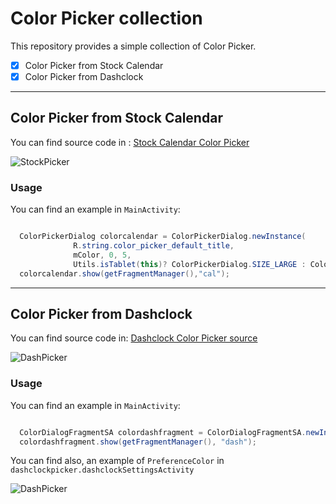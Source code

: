 # Color Picker collection

This repository provides a simple collection of Color Picker.

* [x] Color Picker from Stock Calendar
* [x] Color Picker from Dashclock

---

## Color Picker from Stock Calendar

You can find source code in :
[Stock Calendar Color Picker](https://android.googlesource.com/platform/frameworks/opt/colorpicker/)

![StockPicker](https://github.com/gabrielemariotti/colorpickercollection/raw/master/ColorPicker/images/stock.png)


### Usage

You can find an example in `MainActivity`:
``` java

  ColorPickerDialog colorcalendar = ColorPickerDialog.newInstance(
              R.string.color_picker_default_title, 
              mColor, 0, 5,
              Utils.isTablet(this)? ColorPickerDialog.SIZE_LARGE : ColorPickerDialog.SIZE_SMALL);
  colorcalendar.show(getFragmentManager(),"cal");
```


---

## Color Picker from Dashclock 

You can find source code in:
[Dashclock Color Picker source](https://code.google.com/p/dashclock/source/browse/main/src/main/java/com/google/android/apps/dashclock/configuration/ColorPreference.java)

![DashPicker](https://github.com/gabrielemariotti/colorpickercollection/raw/master/ColorPicker/images/dashDialog.png)

### Usage

You can find an example in `MainActivity`:
``` java

  ColorDialogFragmentSA colordashfragment = ColorDialogFragmentSA.newInstance();
  colordashfragment.show(getFragmentManager(), "dash");

```

You can find also, an example of `PreferenceColor` in `dashclockpicker.dashclockSettingsActivity`

![DashPicker](https://github.com/gabrielemariotti/colorpickercollection/raw/master/ColorPicker/images/dash_prefs.png)
